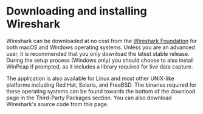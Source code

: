 # Downloading and installing Wireshark
Wireshark can be downloaded at no cost from the [Wireshark Foundation](https://www.wireshark.org/#download) for both macOS and Windows operating systems. Unless you are an advanced user, it is recommended that you only download the latest stable release. During the setup process (Windows only) you should choose to also install WinPcap if prompted, as it includes a library required for live data capture.

The application is also available for Linux and most other UNIX-like platforms including Red Hat, Solaris, and FreeBSD. The binaries required for these operating systems can be found towards the bottom of the download page in the Third-Party Packages section.
You can also download Wireshark's source code from this page.
<!--stackedit_data:
eyJoaXN0b3J5IjpbLTExNjk1NjU3NTldfQ==
-->